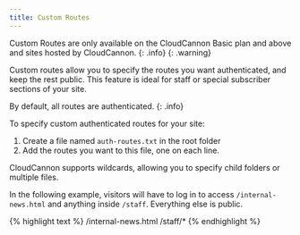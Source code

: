 ```yaml
---
title: Custom Routes
---
```


Custom Routes are only available on the CloudCannon Basic plan and above and sites hosted by CloudCannon.
{: .info}
{: .warning}

Custom routes allow you to specify the routes you want authenticated, and keep the rest public.
This feature is ideal for staff or special subscriber sections of your site.

By default, all routes are authenticated.
{: .info}

To specify custom authenticated routes for your site:

1. Create a file named `auth-routes.txt` in the root folder
2. Add the routes you want to this file, one on each line.

CloudCannon supports wildcards, allowing you to specify child folders or multiple files.

In the following example, visitors will have to log in to access `/internal-news.html` and anything inside `/staff`. Everything else is public.

{% highlight text %}
/internal-news.html
/staff/*
{% endhighlight %}
